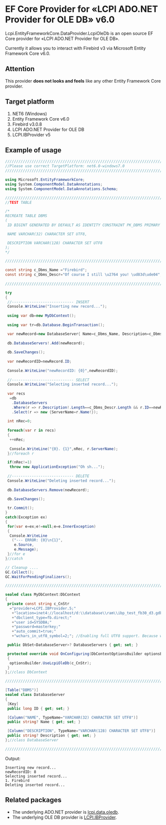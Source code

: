 # EF Core Provider for «LCPI ADO.NET Provider for OLE DB» v6.0

Lcpi.EntityFrameworkCore.DataProvider.LcpiOleDb is an open source EF Core provider for «LCPI ADO.NET Provider for OLE DB».

Currently it allows you to interact with Firebird v3 via Microsoft Entity Framework Core v6.0.

## Attention

This provider **does not looks and feels** like any other Entity Framework Core provider.

## Target platform
1. NET6 (Windows)
2. Entity Framework Core v6.0
3. Firebird v3.0.8
4. LCPI ADO.NET Provider for OLE DB
5. LCPI.IBProvider v5

## Example of usage

``` c#
////////////////////////////////////////////////////////////////////////////////
//Please use correct TargetPlatform: net6.0-windows7.0
////////////////////////////////////////////////////////////////////////////////

using Microsoft.EntityFrameworkCore;
using System.ComponentModel.DataAnnotations;
using System.ComponentModel.DataAnnotations.Schema;

////////////////////////////////////////////////////////////////////////////////
//TEST TABLE

/*
RECREATE TABLE DBMS
(
 ID BIGINT GENERATED BY DEFAULT AS IDENTITY CONSTRAINT PK_DBMS PRIMARY KEY,

 NAME VARCHAR(32) CHARACTER SET UTF8,

 DESCRIPTION VARCHAR(128) CHARACTER SET UTF8
);
*/ 

////////////////////////////////////////////////////////////////////////////////

const string c_Dbms_Name ="Firebird";
const string c_Dbms_Descr="Of course I still \u2764 you! \ud83d\ude04"; // ;)
 
////////////////////////////////////////////////////////////////////////////////

try
{
 //---------------------------- INSERT
 Console.WriteLine("Inserting new record...");
 
 using var db=new MyDbContext();
 
 using var tr=db.Database.BeginTransaction();

 var newRecord=new DatabaseServer{ Name=c_Dbms_Name, Description=c_Dbms_Descr };
 
 db.DatabaseServers!.Add(newRecord);
 
 db.SaveChanges();
 
 var newRecordID=newRecord.ID;
 
 Console.WriteLine("newRecordID: {0}",newRecordID);
 
 //---------------------------- SELECT
 Console.WriteLine("Selecting inserted record...");
 
 var recs
  =db
   .DatabaseServers
   .Where(r => r.Description!.Length==c_Dbms_Descr.Length && r.ID==newRecordID)
   .Select(r => new {ServerName=r.Name!});
 
 int nRec=0;
 
 foreach(var r in recs)
 {
  ++nRec;
 
  Console.WriteLine("{0}. {1}",nRec, r.ServerName);
 }//foreach r

 if(nRec!=1)
  throw new ApplicationException("Oh sh...");
 
 //---------------------------- DELETE
 Console.WriteLine("Deleting inserted record...");
 
 db.DatabaseServers.Remove(newRecord);
 
 db.SaveChanges();

 tr.Commit();
}
catch(Exception ex)
{
 for(var e=ex;e!=null;e=e.InnerException)
 {
  Console.WriteLine
   ("--- ERROR: {0}\n{1}",
    e.Source,
    e.Message);
 }//for e
}//catch

// Cleanup ....
GC.Collect();
GC.WaitForPendingFinalizers();

////////////////////////////////////////////////////////////////////////////////

sealed class MyDbContext:DbContext
{
 private const string c_CnStr
  ="provider=LCPI.IBProvider.5;"
   +"location=inet4://localhost/d:\\database\\ram\\ibp_test_fb30_d3.gdb;"
   +"dbclient_type=fb.direct;"
   +"user id=SYSDBA;"
   +"password=masterkey;"
   +"auto_commit=true;"
   +"wchars_in_utf8_symbol=2;"; //Enabling full UTF8 support. Because we can.

 public DbSet<DatabaseServer>? DatabaseServers { get; set; }

 protected override void OnConfiguring(DbContextOptionsBuilder optionsBuilder)
 {
  optionsBuilder.UseLcpiOleDb(c_CnStr);
 }
};//class DbContext

////////////////////////////////////////////////////////////////////////////////

[Table("DBMS")]
sealed class DatabaseServer
{
 [Key]
 public long ID { get; set; }

 [Column("NAME", TypeName="VARCHAR(32) CHARACTER SET UTF8")]
 public string? Name { get; set; }

 [Column("DESCRIPTION", TypeName="VARCHAR(128) CHARACTER SET UTF8")]
 public string? Description { get; set; }
};//class DatabaseServer

////////////////////////////////////////////////////////////////////////////////
```

Output:
```
Inserting new record...
newRecordID: 8
Selecting inserted record...
1. Firebird
Deleting inserted record...
```

## Related packages

* The underlying ADO.NET provider is [lcpi.data.oledb](https://www.nuget.org/packages/lcpi.data.oledb).
* The underlying OLE DB provider is [LCPI.IBProvider](https://www.ibprovider.com/eng).
